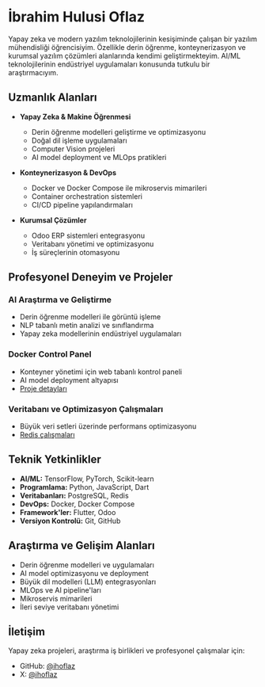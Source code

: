 # İbrahim Hulusi Oflaz

Yapay zeka ve modern yazılım teknolojilerinin kesişiminde çalışan bir yazılım mühendisliği öğrencisiyim. Özellikle derin öğrenme, konteynerizasyon ve kurumsal yazılım çözümleri alanlarında kendimi geliştirmekteyim. AI/ML teknolojilerinin endüstriyel uygulamaları konusunda tutkulu bir araştırmacıyım.

## Uzmanlık Alanları

- **Yapay Zeka & Makine Öğrenmesi**
  - Derin öğrenme modelleri geliştirme ve optimizasyonu
  - Doğal dil işleme uygulamaları
  - Computer Vision projeleri
  - AI model deployment ve MLOps pratikleri

- **Konteynerizasyon & DevOps**
  - Docker ve Docker Compose ile mikroservis mimarileri
  - Container orchestration sistemleri
  - CI/CD pipeline yapılandırmaları

- **Kurumsal Çözümler**
  - Odoo ERP sistemleri entegrasyonu
  - Veritabanı yönetimi ve optimizasyonu
  - İş süreçlerinin otomasyonu

## Profesyonel Deneyim ve Projeler

### AI Araştırma ve Geliştirme
- Derin öğrenme modelleri ile görüntü işleme
- NLP tabanlı metin analizi ve sınıflandırma
- Yapay zeka modellerinin endüstriyel uygulamaları

### Docker Control Panel
- Konteyner yönetimi için web tabanlı kontrol paneli
- AI model deployment altyapısı
- [Proje detayları](https://github.com/ihoflaz/docker-control-panel)

### Veritabanı ve Optimizasyon Çalışmaları
- Büyük veri setleri üzerinde performans optimizasyonu
- [Redis çalışmaları](https://github.com/ihoflaz/redis-training)

## Teknik Yetkinlikler

- **AI/ML:** TensorFlow, PyTorch, Scikit-learn
- **Programlama:** Python, JavaScript, Dart
- **Veritabanları:** PostgreSQL, Redis
- **DevOps:** Docker, Docker Compose
- **Framework'ler:** Flutter, Odoo
- **Versiyon Kontrolü:** Git, GitHub

## Araştırma ve Gelişim Alanları

- Derin öğrenme modelleri ve uygulamaları
- AI model optimizasyonu ve deployment
- Büyük dil modelleri (LLM) entegrasyonları
- MLOps ve AI pipeline'ları
- Mikroservis mimarileri
- İleri seviye veritabanı yönetimi

## İletişim

Yapay zeka projeleri, araştırma iş birlikleri ve profesyonel çalışmalar için:
- GitHub: [@ihoflaz](https://github.com/ihoflaz)
- X: [@ihoflaz](https://x.com/ihoflaz)

